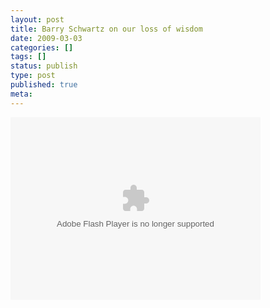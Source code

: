 ```yaml
---
layout: post
title: Barry Schwartz on our loss of wisdom
date: 2009-03-03
categories: []
tags: []
status: publish
type: post
published: true
meta:
---
```

<div class="entry-content"><object width="400" height="292"><param name="movie" value="http://video.ted.com/assets/player/swf/EmbedPlayer.swf" /><param name="allowFullScreen" value="true" /><param name="wmode" value="transparent" /><param name="bgColor" value="#ffffff" /><param name="flashvars" value="vu=http://video.ted.com/talks/embed/BarrySchwartz_2009-embed_high.flv&amp;su=http://images.ted.com/images/ted/tedindex/embed-posters/BarrySchwartz-2009.embed_thumbnail.jpg&amp;vw=432&amp;vh=240&amp;ap=0&amp;ti=462" /><embed src="http://video.ted.com/assets/player/swf/EmbedPlayer.swf" pluginspace="http://www.macromedia.com/go/getflashplayer" type="application/x-shockwave-flash" wmode="transparent" bgcolor="#ffffff" width="400" height="292" allowfullscreen="true" flashvars="vu=http://video.ted.com/talks/embed/BarrySchwartz_2009-embed_high.flv&amp;su=http://images.ted.com/images/ted/tedindex/embed-posters/BarrySchwartz-2009.embed_thumbnail.jpg&amp;vw=432&amp;vh=240&amp;ap=0&amp;ti=462"></embed></object>
</div>

